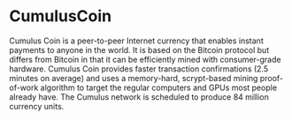 CumulusCoin
===========

 Cumulus Coin  is a peer-to-peer Internet currency that enables instant payments to anyone in the world. It is based on the Bitcoin protocol but differs from Bitcoin in that it can be efficiently mined with consumer-grade hardware. Cumulus Coin provides faster transaction confirmations (2.5 minutes on average) and uses a memory-hard, scrypt-based mining proof-of-work algorithm to target the regular computers and GPUs most people already have. The Cumulus network is scheduled to produce 84 million currency units.
